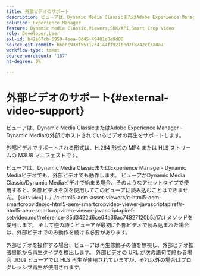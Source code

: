 ```yaml
---
title: 外部ビデオのサポート
description: ビューアは、Dynamic Media ClassicまたはAdobe Experience Manager - Dynamic Mediaの外部でホストされているビデオの再生をサポートします。
solution: Experience Manager
feature: Dynamic Media Classic,Viewers,SDK/API,Smart Crop Video
role: Developer,User
exl-id: b42e67cb-6959-4eea-8d45-49481e0e9d80
source-git-commit: b6ebc938f55117c4144ff921bed7f8742cf3a8a7
workflow-type: tm+mt
source-wordcount: '187'
ht-degree: 0%

---
```


# 外部ビデオのサポート{#external-video-support}

ビューアは、Dynamic Media ClassicまたはAdobe Experience Manager - Dynamic Mediaの外部でホストされているビデオの再生をサポートします。

外部ビデオでサポートされる形式は、H.264 形式の MP4 または HLS ストリームの M3U8 マニフェストです。

ビューアは、Dynamic Media ClassicまたはExperience Manager- Dynamic Mediaビデオでも、外部ビデオでも動作します。 ビューアがDynamic Media Classic/Dynamic Mediaビデオで始まる場合、そのようなアセットタイプで使用すると、外部ビデオを次を使用してこのビューアに読み込むことはできません。 [`setVideo`]
(../../c-html5-aem-asset-viewers/c-html5-aem-smartcropvideo/c-html5-aem-smartcropvideo-viewer-javascriptapiref/r-html5-aem-smartcropvideo-viewer-javascriptapiref-setvideo.md#reference-85d3422d6ce64a36ac74827120b5a17c) メソッドを使用します。 そして逆の詩：ビューアが最初に外部ビデオで読み込まれた場合は、外部ビデオでのみ動作を続ける必要があります。

外部ビデオを操作する場合、ビューアは再生修飾子の値を無視し、外部ビデオ拡張機能から再生タイプを検出します。 外部ビデオの URL が次の語句で終わる場合 `.M3U8` ビューアでは HLS 再生が使用されていますが、それ以外の場合はプログレッシブ再生が使用されます。
